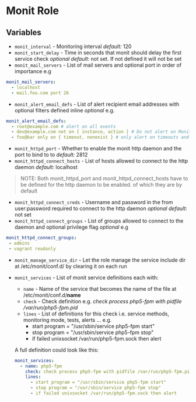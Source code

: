 # Monit Role

## Variables
- `monit_interval` - Monitoring interval _default:_ 120
- `monit_start_delay` - Time in seconds that monit should delay the first service check _optional_ _default:_ not set. If not defined it will not be set
- `monit_mail_servers` - List of mail servers and optional port in order of importance e.g
```yaml
monit_mail_servers:
  - localhost
  - mail.foo.com port 26
```

- `monit_alert_email_defs` - List of alert recipient email addresses with optional filters defined inline _optional_ e.g.
```yaml
monit_alert_email_defs:
  - root@example.com # alert on all events
  - dev@example.com not on { instance, action } # Do not alert on Monit start,stop or performs a user initiated action
  - foo@bar only on { timeout, nonexist } # only alert on timeouts and nonexist events
```

- `monit_httpd_port` - Whether to enable the monit http daemon and the port to bind to to _default:_ 2812
- `monit_httpd_connect_hosts` - List of hosts allowed to connect to the http daemon _default:_ localhost
> NOTE: Both monit_httpd_port and monit_httpd_connect_hosts have to be defined for the http daemon to be enabled. of which they are by default

- `monit_httpd_connect_creds` -  Username and password in the from user:password required to connect to the http daemon _optional_ _default:_ not set
- `monit_httpd_connect_groups` - List of groups allowed to connect to the daemon and optional privilege flag  _optional_ e.g
```yaml
monit_httpd_connect_groups:
 - admins
 - vagrant readonly
```

- `monit_manage_service_dir` - Let the role manage the service include dir at /etc/monit/conf.d/ by clearing it on each run
- `monit_services` - List of monit service definitions each with:
  - `name` - Name of the service that becomes the name of the file at /etc/monit/conf.d/**name**
  - `check` - Check definition e.g. _check process php5-fpm with pidfile /var/run/php5-fpm.pid_
  - `lines` - List of definitions for this check i.e. service methods, monitoring mode, tests, alerts ... e.g.
    - start program = "/usr/sbin/service php5-fpm start"
    - stop program = "/usr/sbin/service php5-fpm stop"
    - if failed unixsocket /var/run/php5-fpm.sock then alert

  A full definition could look like this:
  ```yaml
  monit_services:
    - name: php5-fpm
      check: check process php5-fpm with pidfile /var/run/php5-fpm.pid
      lines:
        - start program = "/usr/sbin/service php5-fpm start"
        - stop program = "/usr/sbin/service php5-fpm stop"
        - if failed unixsocket /var/run/php5-fpm.sock then alert
  ```
